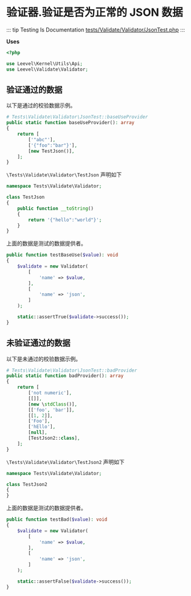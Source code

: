 # 验证器.验证是否为正常的 JSON 数据

::: tip Testing Is Documentation
[tests/Validate/Validator/JsonTest.php](https://github.com/hunzhiwange/framework/blob/master/tests/Validate/Validator/JsonTest.php)
:::

**Uses**

``` php
<?php

use Leevel\Kernel\Utils\Api;
use Leevel\Validate\Validator;
```

## 验证通过的数据

以下是通过的校验数据示例。

``` php
# Tests\Validate\Validator\JsonTest::baseUseProvider
public static function baseUseProvider(): array
{
    return [
        ['"abc"'],
        ['{"foo":"bar"}'],
        [new TestJson()],
    ];
}
```

`\Tests\Validate\Validator\TestJson` 声明如下

``` php
namespace Tests\Validate\Validator;

class TestJson
{
    public function __toString()
    {
        return '{"hello":"world"}';
    }
}
```

上面的数据是测试的数据提供者。

``` php
public function testBaseUse($value): void
{
    $validate = new Validator(
        [
            'name' => $value,
        ],
        [
            'name' => 'json',
        ]
    );

    static::assertTrue($validate->success());
}
```

## 未验证通过的数据

以下是未通过的校验数据示例。

``` php
# Tests\Validate\Validator\JsonTest::badProvider
public static function badProvider(): array
{
    return [
        ['not numeric'],
        [[]],
        [new \stdClass()],
        [['foo', 'bar']],
        [[1, 2]],
        ['Foo'],
        ['hEllo'],
        [null],
        [TestJson2::class],
    ];
}
```

`\Tests\Validate\Validator\TestJson2` 声明如下

``` php
namespace Tests\Validate\Validator;

class TestJson2
{
}
```

上面的数据是测试的数据提供者。

``` php
public function testBad($value): void
{
    $validate = new Validator(
        [
            'name' => $value,
        ],
        [
            'name' => 'json',
        ]
    );

    static::assertFalse($validate->success());
}
```